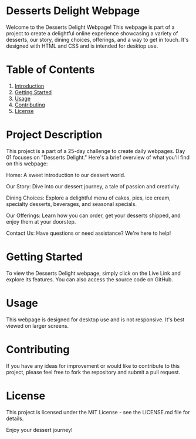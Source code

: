 # Desserts Delight Webpage
Welcome to the Desserts Delight Webpage! This webpage is part of a project to create a delightful online experience showcasing a variety of desserts, our story, dining choices, offerings, and a way to get in touch. It's designed with HTML and CSS and is intended for desktop use.

# Table of Contents

1. [Introduction](#introduction)
2. [Getting Started](#getting-started)
3. [Usage](#usage)
4. [Contributing](#contributing)
5. [License](#license)


# Project Description
This project is a part of a 25-day challenge to create daily webpages. Day 01 focuses on "Desserts Delight." Here's a brief overview of what you'll find on this webpage:

Home:
A sweet introduction to our dessert world.

Our Story: 
Dive into our dessert journey, a tale of passion and creativity.

Dining Choices:
Explore a delightful menu of cakes, pies, ice cream, specialty desserts, beverages, and seasonal specials.

Our Offerings:
Learn how you can order, get your desserts shipped, and enjoy them at your doorstep.

Contact Us: 
Have questions or need assistance? We're here to help!

# Getting Started
To view the Desserts Delight webpage, simply click on the Live Link and explore its features. You can also access the source code on GitHub.

# Usage
This webpage is designed for desktop use and is not responsive. It's best viewed on larger screens.

# Contributing
If you have any ideas for improvement or would like to contribute to this project, please feel free to fork the repository and submit a pull request.

# License
This project is licensed under the MIT License - see the LICENSE.md file for details.

Enjoy your dessert journey!
